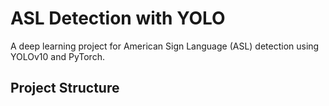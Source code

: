 # ASL Detection with YOLO

A deep learning project for American Sign Language (ASL) detection using YOLOv10 and PyTorch.

## Project Structure 